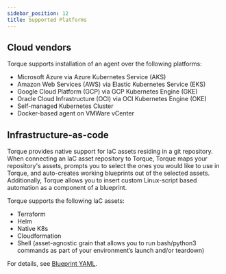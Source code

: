 ```yaml
---
sidebar_position: 12
title: Supported Platforms
---
```


## Cloud vendors
Torque supports installation of an agent over the following platforms:

* Microsoft Azure via Azure Kubernetes Service (AKS) 
* Amazon Web Services (AWS) via Elastic Kubernetes Service (EKS)
* Google Cloud Platform (GCP) via GCP Kubernetes Engine (GKE)
* Oracle Cloud Infrastructure (OCI) via OCI Kubernetes Engine (OKE)
* Self-managed Kubernetes Cluster
* Docker-based agent on VMWare vCenter

## Infrastructure-as-code
Torque provides native support for IaC assets residing in a git repository. When connecting an IaC asset repository to Torque, Torque maps your repository's assets, prompts you to select the ones you would like to use in Torque, and auto-creates working blueprints out of the selected assets. Additionally, Torque allows you to insert custom Linux-script based automation as a component of a blueprint.

Torque supports the following IaC assets:
* Terraform
* Helm
* Native K8s
* Cloudformation
* Shell (asset-agnostic grain that allows you to run bash/python3 commands as part of your environment’s launch and/or teardown)

For details, see [Blueprint YAML](/blueprint-designer-guide/blueprints).